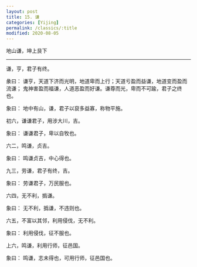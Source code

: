 ```yaml
---
layout: post
title: 15. 谦
categories: [Yijing]
permalink: /classics/:title
modified: 2020-08-05
---
```


地山谦，坤上艮下

---

谦，亨，君子有终。

彖曰： 谦亨，天道下济而光明，地道卑而上行；天道亏盈而益谦，地道变而盈而流谦；
鬼神害盈而福谦，人道恶盈而好谦。谦尊而光，卑而不可踰，君子之终也。

象曰： 地中有山，谦，君子以裒多益寡，称物平施。

初六，谦谦君子，用涉大川，吉。

象曰： 谦谦君子，卑以自牧也。

六二，鸣谦，贞吉。

象曰： 鸣谦贞吉，中心得也。

九三，劳谦，君子有终，吉。

象曰： 劳谦君子，万民服也。

六四，无不利，撝谦。

象曰： 无不利，撝谦，不违则也。

六五，不富以其邻，利用侵伐，无不利。

象曰： 利用侵伐，征不服也。

上六，鸣谦，利用行师，征邑国。

象曰： 鸣谦，志未得也，可用行师，征邑国也。
